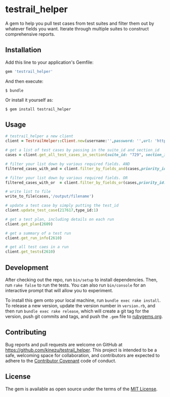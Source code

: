 # testrail_helper

A gem to help you pull test cases from test suites and filter them out by whatever fields you want. Iterate through multiple suites to construct comprehensive reports.

## Installation

Add this line to your application's Gemfile:

```ruby
gem 'testrail_helper'
```

And then execute:

    $ bundle

Or install it yourself as:

    $ gem install testrail_helper

## Usage

```ruby
# testrail_helper a new client
client = TestrailHelper::Client.new(username:'',password: '',url: 'https://blarg.testrail.com/')

# get a list of test cases by passing in the suite_id and section_id
cases = client.get_all_test_cases_in_section(suite_id: "729", section_id: "8")

# filter your list down by various required fields. AND
filtered_cases_with_and = client.filter_by_fields_and(cases,priority_id: 4, created_by: 34)

# filter your list down by various required fields. OR
filtered_cases_with_or  = client.filter_by_fields_or(cases,priority_id: 4, created_by: 34)

# write list to file
write_to_file(cases,'/output/filename')

# update a test case by simply putting the test_id
client.update_test_case(217617,type_id:1)

# get a test plan, including details on each run
client.get_plan(2609)

# get a summary of a test run
client.get_run_info(2610)

# get all test caes in a run
client.get_tests(2610)
```

## Development

After checking out the repo, run `bin/setup` to install dependencies. Then, run `rake false` to run the tests. You can also run `bin/console` for an interactive prompt that will allow you to experiment.

To install this gem onto your local machine, run `bundle exec rake install`. To release a new version, update the version number in `version.rb`, and then run `bundle exec rake release`, which will create a git tag for the version, push git commits and tags, and push the `.gem` file to [rubygems.org](https://rubygems.org).

## Contributing

Bug reports and pull requests are welcome on GitHub at https://github.com/kinezu/testrail_helper. This project is intended to be a safe, welcoming space for collaboration, and contributors are expected to adhere to the [Contributor Covenant](contributor-covenant.org) code of conduct.


## License

The gem is available as open source under the terms of the [MIT License](http://opensource.org/licenses/MIT).

